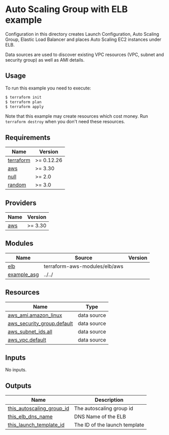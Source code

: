 # Auto Scaling Group with ELB example

Configuration in this directory creates Launch Configuration, Auto Scaling Group, Elastic Load Balancer and places Auto Scaling EC2 instances under ELB.

Data sources are used to discover existing VPC resources (VPC, subnet and security group) as well as AMI details.

## Usage

To run this example you need to execute:

```bash
$ terraform init
$ terraform plan
$ terraform apply
```

Note that this example may create resources which cost money. Run `terraform destroy` when you don't need these resources.

<!-- BEGINNING OF PRE-COMMIT-TERRAFORM DOCS HOOK -->
## Requirements

| Name | Version |
|------|---------|
| <a name="requirement_terraform"></a> [terraform](#requirement\_terraform) | >= 0.12.26 |
| <a name="requirement_aws"></a> [aws](#requirement\_aws) | >= 3.30 |
| <a name="requirement_null"></a> [null](#requirement\_null) | >= 2.0 |
| <a name="requirement_random"></a> [random](#requirement\_random) | >= 3.0 |

## Providers

| Name | Version |
|------|---------|
| <a name="provider_aws"></a> [aws](#provider\_aws) | >= 3.30 |

## Modules

| Name | Source | Version |
|------|--------|---------|
| <a name="module_elb"></a> [elb](#module\_elb) | terraform-aws-modules/elb/aws |  |
| <a name="module_example_asg"></a> [example\_asg](#module\_example\_asg) | ../../ |  |

## Resources

| Name | Type |
|------|------|
| [aws_ami.amazon_linux](https://registry.terraform.io/providers/hashicorp/aws/latest/docs/data-sources/ami) | data source |
| [aws_security_group.default](https://registry.terraform.io/providers/hashicorp/aws/latest/docs/data-sources/security_group) | data source |
| [aws_subnet_ids.all](https://registry.terraform.io/providers/hashicorp/aws/latest/docs/data-sources/subnet_ids) | data source |
| [aws_vpc.default](https://registry.terraform.io/providers/hashicorp/aws/latest/docs/data-sources/vpc) | data source |

## Inputs

No inputs.

## Outputs

| Name | Description |
|------|-------------|
| <a name="output_this_autoscaling_group_id"></a> [this\_autoscaling\_group\_id](#output\_this\_autoscaling\_group\_id) | The autoscaling group id |
| <a name="output_this_elb_dns_name"></a> [this\_elb\_dns\_name](#output\_this\_elb\_dns\_name) | DNS Name of the ELB |
| <a name="output_this_launch_template_id"></a> [this\_launch\_template\_id](#output\_this\_launch\_template\_id) | The ID of the launch template |
<!-- END OF PRE-COMMIT-TERRAFORM DOCS HOOK -->
